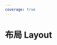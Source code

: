 ```yaml
---
coverage: true
---
```

# 布局 Layout

<LiveEditor sourceCodePath="../../../../example/layout/index.jsx" :hideCode="true" :noStyle="false" />
